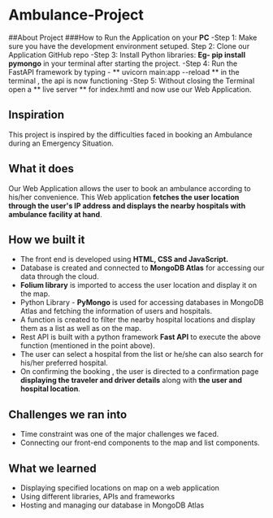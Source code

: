 # Ambulance-Project

##About Project
###How to Run the Application on your **PC**
-Step 1: Make sure you have the development environment setuped. Step 2: Clone our Application GitHub repo
-Step 3: Install Python libraries: **Eg- pip install pymongo** in your terminal after starting the project.
-Step 4: Run the FastAPI framework by typing - ** uvicorn main:app --reload ** in the terminal , the api is now functioning
-Step 5: Without closing the Terminal open a ** live server ** for index.hmtl and now use our Web Application.

## Inspiration
This project is inspired by the difficulties faced in booking an Ambulance during an Emergency Situation.

## What it does
Our Web Application allows the user to book an ambulance according to his/her convenience. This Web application **fetches the user location through the user's IP address and displays the nearby hospitals with ambulance facility at hand**.

## How we built it
- The front end is developed using **HTML, CSS and JavaScript.**
- Database is created and connected to **MongoDB Atlas** for accessing our data through the cloud.
- **Folium library** is imported to access  the user location and display it on the map.
- Python Library - **PyMongo** is used for accessing databases in MongoDB Atlas and fetching the information of users and hospitals.
- A function is created to filter the nearby hospital locations and display them as a list as well as on the map.
- Rest API is built with a python framework **Fast API** to execute the above function (mentioned in the point above).
- The user can select a hospital from the list or he/she can also search for his/her preferred hospital.
- On confirming the booking , the user is directed to a confirmation page **displaying the traveler and driver details** along with **the user and hospital location**.

## Challenges we ran into
- Time constraint was one of the major challenges we faced.
- Connecting our front-end components to the map and list components.

## What we learned
- Displaying specified locations on map on a web application
- Using different libraries, APIs and frameworks
- Hosting and managing our database in MongoDB Atlas


